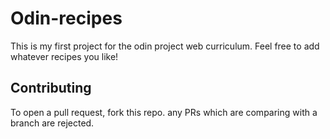 # Odin-recipes

This is my first project for the odin project web curriculum. Feel free to add whatever recipes you like!

## Contributing

To open a pull request, fork this repo. any PRs which are comparing with a branch are rejected. 
